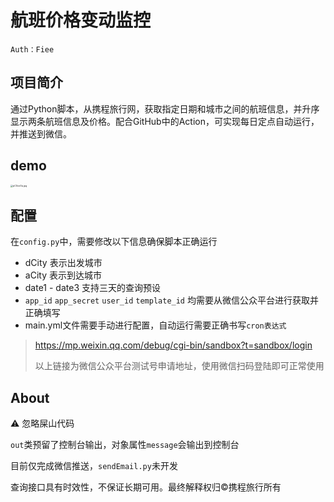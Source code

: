 # 航班价格变动监控

`Auth：Fiee`

## 项目简介

通过Python脚本，从携程旅行网，获取指定日期和城市之间的航班信息，并升序显示两条航班信息及价格。配合GitHub中的Action，可实现每日定点自动运行，并推送到微信。

## demo

[<img src="https://s1.ax1x.com/2023/06/21/pCGoxGq.jpg" alt="pCGoxGq.jpg" style="zoom:25%;" />](https://imgse.com/i/pCGoxGq)

## 配置

在`config.py`中，需要修改以下信息确保脚本正确运行

- dCity 表示出发城市
- aCity 表示到达城市
- date1 - date3 支持三天的查询预设
- `app_id` `app_secret` `user_id` `template_id` 均需要从微信公众平台进行获取并正确填写
- main.yml文件需要手动进行配置，自动运行需要正确书写`cron表达式`

> https://mp.weixin.qq.com/debug/cgi-bin/sandbox?t=sandbox/login
>
> 以上链接为微信公众平台测试号申请地址，使用微信扫码登陆即可正常使用

## About

⚠ 忽略屎山代码

`out`类预留了控制台输出，对象属性`message`会输出到控制台

目前仅完成微信推送，`sendEmail.py`未开发

查询接口具有时效性，不保证长期可用。最终解释权归©携程旅行所有